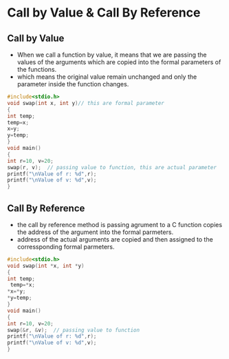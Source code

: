 # Call by Value & Call By Reference

## Call by Value

- When we call a function by value, it means that we are passing the values of the arguments which are copied into the formal parameters of the functions.
- which means the original value remain unchanged and only the parameter inside the function changes.

```C
#include<stdio.h>
void swap(int x, int y)// this are formal parameter
{
int temp;
temp=x;
x=y;
y=temp;
}
void main()
{
int r=10, v=20;
swap(r, v);  // passing value to function, this are actual parameter
printf("\nValue of r: %d",r);
printf("\nValue of v: %d",v);
}
```

## Call By Reference

- the call by reference method is passing agrument to a C function copies the address of the argument into the formal parmeters.
- address of the actual arguments are copied and then assigned to the corressponding formal parmeters.

```C
#include<stdio.h>
void swap(int *x, int *y)
{
int temp;
 temp=*x;
*x=*y;
*y=temp;
}
void main()
{
int r=10, v=20;
swap(&r, &v);  // passing value to function
printf("\nValue of r: %d",r);
printf("\nValue of v: %d",v);
}
```
